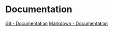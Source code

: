 # Documentation
[Git - Documentation](https://git-scm.com/docGit)
[Markdown - Documentation](https://guides.github.com/features/mastering-markdown)
